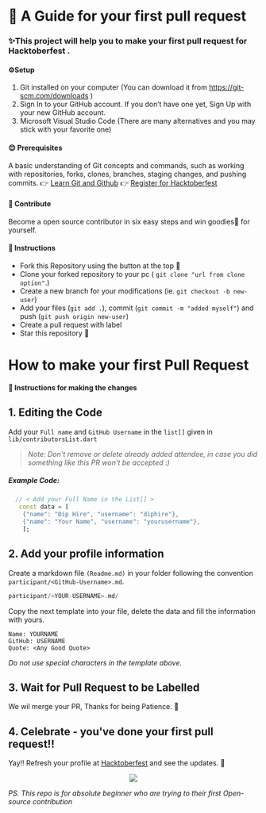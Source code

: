 
# 📖 A Guide for your first pull request

### ✨This project will help you to make your first pull request for Hacktoberfest .

#### ⚙️Setup
1. Git installed on your computer (You can download it from https://git-scm.com/downloads )
2. Sign In to your GitHub account. If you don’t have one yet, Sign Up with your new GitHub account.
3. Microsoft Visual Studio Code (There are many alternatives and you may stick with your favorite one)

#### 😊 Prerequisites
A basic understanding of Git concepts and commands, such as working with repositories, forks, clones, branches, staging changes, and pushing commits.
👉 [Learn Git and Github](https://www.youtube.com/watch?v=RGOj5yH7evk)
👉 [Register for Hacktoberfest](https://hacktoberfest.digitalocean.com)

#### 🤝 Contribute
Become a open source contributor in six easy steps and win goodies👕 for yourself.

#### 📝 Instructions
- Fork this Repository using the button at the top 🍴
- Clone your forked repository to your pc ( `git clone "url from clone option"`.)
- Create a new branch for your modifications (ie. `git checkout -b new-user`)
- Add your files (`git add .`), commit (`git commit -m "added myself"`) and push (`git push origin new-user`)
- Create a pull request with label
- Star this repository 🌟

# How to make your first Pull Request

#### 📜 Instructions for making the changes
## 1. Editing the Code

Add your `Full name` and `GitHub Username` in the `list[]` given in `lib/contributorsList.dart`

>*Note: Don't remove or delete already added attendee, in case you did something like this PR won't be accepted :)*

##### Example Code:

```dart
  // < Add your Full Name in the List[] >
   const data = [
    {"name": "Dip Hire", "username": "diphire"},
    {"name": "Your Name", "username": "yourusername"},
    ];
```

## 2. Add your profile information

Create a markdown file `(Readme.md)` in your folder following the convention `participant/<GitHub-Username>.md`.

```dart
participant/<YOUR-USERNAME>.md/
```

Copy the next template into your file, delete the data and fill the information with yours.

```
Name: YOURNAME
GitHub: USERNAME
Quote: <Any Good Quote>
```

_Do not use special characters in the template above._

## 3. Wait for Pull Request to be Labelled
We wil merge your PR, Thanks for being Patience. 🙏

## 4. Celebrate - you've done your first pull request!!
Yay!! Refresh your profile at [Hacktoberfest](https://hacktoberfest.digitalocean.com/) and see the updates. 🎉


<p align="center">
  <img src= />

*PS. This repo is for absolute beginner who are trying to their first Open-source contribution*